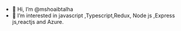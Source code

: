 - 👋 Hi, I’m @mshoaibtalha
- 👀 I’m interested in javascript ,Typescript,Redux, Node js ,Express js,reactjs and Azure.



<!---
mshoaibtalha/mshoaibtalha is a ✨ special ✨ repository because its `README.md` (this file) appears on your GitHub profile.
You can click the Preview link to take a look at your changes.
--->
